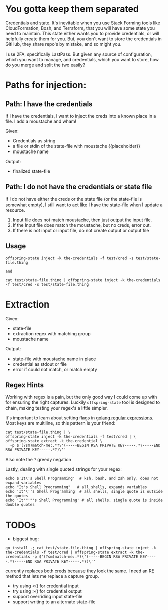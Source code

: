# You gotta keep them separated

Credentials and state. It's inevitable when you use Stack Forming tools like CloudFormation, Bosh, and Terraform, 
that you will have some state you need to maintain. This state either wants you to provide credentials, or will
helpfully create them for you. But, you don't want to store the credentials in GitHub, they share repo's by mistake,
and so might you.

I use 2FA, specifically LastPass. But given any source of configuration, which you want to manage, and credentials,
which you want to store, how do you merge and split the two easily?

# Paths for injection: 

## Path: I have the credentials

If I have the credentials, I want to inject the creds into a known place in a file. I add a moustache and wham!

Given:
 
  * Credentials as string
  * a file or stdin of the state-file with moustache {{placeholder}}
  * moustache name
  
Output:

  * finalized state-file

## Path: I do not have the credentials or state file 

If I do not have either the creds or the state file (or the state-file is somewhat empty), I still want to act like I
have the state-file when I update a resource.

1. Input file does not match moustache, then just output the input file.
2. If the Input file does match the moustache, but no creds, error out.
3. If there is not input or input file, do not create output or output file


## Usage

```
offspring-state inject -k the-credentials -f test/cred -s test/state-file.thing

and 

cat test/state-file.thing | offspring-state inject -k the-credentials -f test/cred -s test/state-file.thing
```

# Extraction

Given:
  
  * state-file
  * extraction regex with matching group
  * moustache name
    
Output:

  * state-file with moustache name in place
  * credential as stdout or file
  * error if could not match, or match empty


## Regex Hints
Working with regex is a pain, but the only good way I could come up with for ensuring the right captures. 
Luckily `offspring-state` tool is designed to chain, making testing your regex's a little simpler.

It's important to learn about setting flags in [golang regular expressions](https://golang.org/pkg/regexp/syntax/).
Most keys are multiline, so this pattern is your friend:

```
cat test/state-file.thing | \
offspring-state inject -k the-credentials -f test/cred | \
offspring-state extract -k the-credential \
  -p $'(?sm)match-me:.*?\'(-----BEGIN RSA PRIVATE KEY-----.*?-----END RSA PRIVATE KEY-----.*?)\''
```

Also note the `?` greedy negation

Lastly, dealing with single quoted strings for your regex:

```
echo $'It\'s Shell Programming'  # ksh, bash, and zsh only, does not expand variables
echo "It's Shell Programming"   # all shells, expands variables
echo 'It'\''s Shell Programming' # all shells, single quote is outside the quotes
echo 'It'"'"'s Shell Programming' # all shells, single quote is inside double quotes
```

# TODOs

  * biggest bug:
  
  ```
  go install .; cat test/state-file.thing | offspring-state inject -k the-credentials -f test/cred | offspring-state extract -k the-credentials -p $'(?sm)match-me:.*?\'(-----BEGIN RSA PRIVATE KEY-----.*?-----END RSA PRIVATE KEY-----.*?)\''
  ```
  
  currently replaces both creds because they look the same. I need an RE method that lets me replace a capture group.

  * try using <() for credential input
  * try using >() for credential output
  * support overriding input state-file
  * support writing to an alternate state-file




